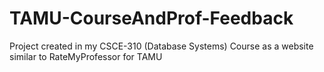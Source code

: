 # TAMU-CourseAndProf-Feedback
Project created in my CSCE-310 (Database Systems) Course as a website similar to RateMyProfessor for TAMU
